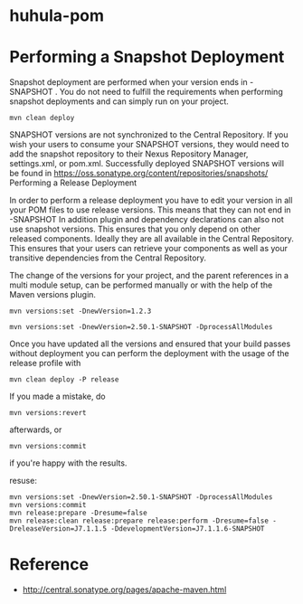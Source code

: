 # huhula-pom

# Performing a Snapshot Deployment

Snapshot deployment are performed when your version ends in -SNAPSHOT . You do not need to fulfill the requirements when performing snapshot deployments and can simply run on your project.


```
mvn clean deploy
```


SNAPSHOT versions are not synchronized to the Central Repository. If you wish your users to consume your SNAPSHOT versions, they would need to add the snapshot repository to their Nexus Repository Manager, settings.xml, or pom.xml. Successfully deployed SNAPSHOT versions will be found in https://oss.sonatype.org/content/repositories/snapshots/
Performing a Release Deployment

In order to perform a release deployment you have to edit your version in all your POM files to use release versions. This means that they can not end in -SNAPSHOT In addition plugin and dependency declarations can also not use snapshot versions. This ensures that you only depend on other released components. Ideally they are all available in the Central Repository. This ensures that your users can retrieve your components as well as your transitive dependencies from the Central Repository.

The change of the versions for your project, and the parent references in a multi module setup, can be performed manually or with the help of the Maven versions plugin.

```
mvn versions:set -DnewVersion=1.2.3

mvn versions:set -DnewVersion=2.50.1-SNAPSHOT -DprocessAllModules
```

Once you have updated all the versions and ensured that your build passes without deployment you can perform the deployment with the usage of the release profile with

```
mvn clean deploy -P release
```

If you made a mistake, do

```
mvn versions:revert
```

afterwards, or

```
mvn versions:commit
```

if you're happy with the results.

resuse:

```
mvn versions:set -DnewVersion=2.50.1-SNAPSHOT -DprocessAllModules
mvn versions:commit
mvn release:prepare -Dresume=false
mvn release:clean release:prepare release:perform -Dresume=false -DreleaseVersion=J7.1.1.5 -DdevelopmentVersion=J7.1.1.6-SNAPSHOT 
```
# Reference

 - http://central.sonatype.org/pages/apache-maven.html